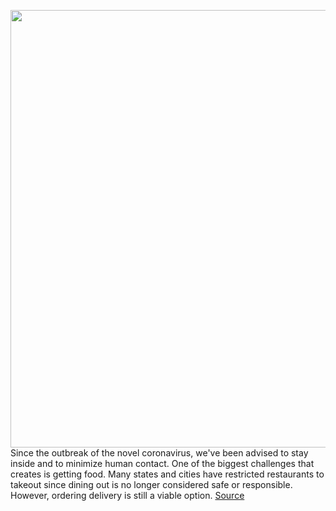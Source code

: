 <img src='https://cdn.vox-cdn.com/thumbor/FvtVGIHolhG9cC5qLwN2-rqZtrE=/0x0:1600x900/1200x800/filters:focal(672x322:928x578)/cdn.vox-cdn.com/uploads/chorus_image/image/66515493/slack-imgs.com.0.0.png' width='700px' /><br/>
Since the outbreak of the novel coronavirus, we've been advised to stay inside and to minimize human contact. One of the biggest challenges that creates is getting food. Many states and cities have restricted restaurants to takeout since dining out is no longer considered safe or responsible. However, ordering delivery is still a viable option.
<a href='https://www.theverge.com/2020/3/17/21183919/food-take-out-delivery-order-safe-restaurants-coronavirus'> Source <a/>
